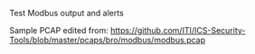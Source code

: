 Test Modbus output and alerts

Sample PCAP edited from: https://github.com/ITI/ICS-Security-Tools/blob/master/pcaps/bro/modbus/modbus.pcap
